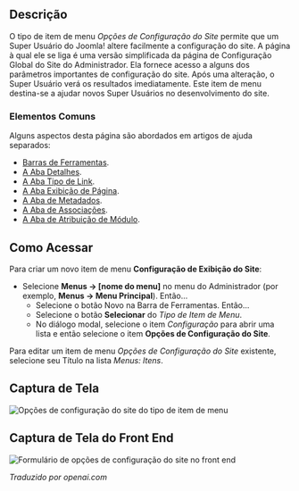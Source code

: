 <!-- Filename: Help4.x:Menu_Item:_Site_Configuration_Options / Display title: Opções de Configuração do Site -->

## Descrição

O tipo de item de menu *Opções de Configuração do Site* permite que um Super Usuário do Joomla! altere facilmente a configuração do site. A página à qual ele se liga é uma versão simplificada da página de Configuração Global do Site do Administrador. Ela fornece acesso a alguns dos parâmetros importantes de configuração do site. Após uma alteração, o Super Usuário verá os resultados imediatamente. Este item de menu destina-se a ajudar novos Super Usuários no desenvolvimento do site.

### Elementos Comuns

Alguns aspectos desta página são abordados em artigos de ajuda separados:

* [Barras de Ferramentas](jdocmanual?article=help/common-elements/toolbars).
* [A Aba Detalhes](jdocmanual?article=help/menu-items-common/menu-item-details).
* [A Aba Tipo de Link](jdocmanual?article=help/menu-items-common/menu-item-link-type).
* [A Aba Exibição de Página](jdocmanual?article=help/menu-items-common/menu-item-page-display).
* [A Aba de Metadados](jdocmanual?article=help/menu-items-common/menu-item-metadata).
* [A Aba de Associações](jdocmanual?article=help/common-elements/edit-associations).
* [A Aba de Atribuição de Módulo](jdocmanual?article=help/menu-items-common/menu-item-module-assignment).

## Como Acessar

Para criar um novo item de menu **Configuração de Exibição do Site**:

- Selecione **Menus → \[nome do menu\]** no menu do Administrador (por exemplo, **Menus → Menu Principal**). Então...
  - Selecione o botão Novo na Barra de Ferramentas. Então...
  - Selecione o botão **Selecionar** do *Tipo de Item de Menu*.
  - No diálogo modal, selecione o item *Configuração* para abrir uma lista e então selecione o item **Opções de Configuração do Site**.

Para editar um item de menu *Opções de Configuração do Site* existente, selecione seu Título na lista *Menus: Itens*.

## Captura de Tela

![Opções de configuração do site do tipo de item de menu](../../../pt/images/menu-items/configuration-site-configuration-options-details.png)

## Captura de Tela do Front End

![Formulário de opções de configuração do site no front end](../../../en/images/menu-items/configuration-site-configuration-options-frontend.png)

*Traduzido por openai.com*

